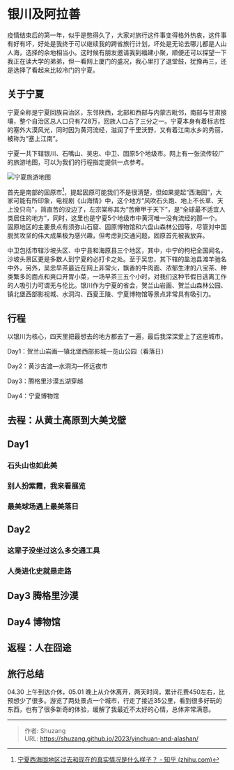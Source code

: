 # 银川及阿拉善


疫情结束后的第一年，似乎是憋得久了，大家对旅行这件事变得格外热衷，这件事有好有坏，好处是我终于可以继续我的跨省旅行计划，坏处是无论去哪儿都是人山人海，选择的余地相当小。这时候有朋友邀请我到福建小聚，顺便还可以探望一下我正在读大学的弟弟，但一看网上厦门的盛况，我心里打了退堂鼓，犹豫再三，还是选择了看起来比较冷门的宁夏。

<!--more-->

## 关于宁夏

宁夏全称是宁夏回族自治区，东邻陕西，北部和西部与内蒙古毗邻，南部与甘肃接壤，整个自治区总人口只有728万，回族人口占了三分之一。宁夏本身有着标志性的塞外大漠风光，同时因为黄河流经，滋润了千里沃野，又有着江南水乡的秀丽，被称为“塞上江南”。

宁夏一共下辖银川、石嘴山、吴忠、中卫、固原5个地级市。网上有一张流传较广的旅游地图，可以为我们的行程指定提供一点参考。

![宁夏旅游地图](D:\OneDrive\图片\博客图片\游记-银川及阿拉善\SH_20230514_宁夏旅游地图.jpg)

首先是南部的固原市[^固原]，提起固原可能我们不是很清楚，但如果提起“西海固”，大家可能有所印象，电视剧《山海情》中，这个地方“风吹石头跑、地上不长草、天上没只鸟”，简直苦的没边了，左宗棠称其为“苦瘠甲于天下”，是“全球最不适宜人类居住的地方”，同时，这里也是宁夏5个地级市中黄河唯一没有流经的那一个。固原地区的主要景点有须弥山石窟、固原博物馆和六盘山森林公园等，尽管对中国脱贫攻坚的伟大成果极为感兴趣，但考虑到交通问题，固原首先被我放弃。

中卫包括市辖沙坡头区、中宁县和海原县三个地区，其中，中宁的枸杞全国闻名，沙坡头景区更是多数人到宁夏的必打卡之处。至于吴忠，其下辖的盐池县滩羊驰名中外，另外，吴忠早茶最近在网上非常火，飘香的牛肉面、浓郁生津的八宝茶、种类繁多的面点和爽口开胃小菜，一场早茶三五个小时，对我们这种节假日逃离工作的人吸引力可谓无与伦比。银川作为宁夏的省会，贺兰山岩画、贺兰山森林公园、镇北堡西部影视城、水洞沟、西夏王陵、宁夏博物馆等景点非常具有吸引力。

[^固原]:[宁夏西海固地区过去和现在的真实情况是什么样子？ - 知乎 (zhihu.com)](https://www.zhihu.com/question/28775932)

## 行程

以银川为核心，四天里把最想去的地方都去了一遍，最后我深深爱上了这座城市。

Day1：贺兰山岩画—镇北堡西部影城—览山公园（看落日）

Day2：黄沙古渡—水洞沟—怀远夜市

Day3：腾格里沙漠五湖穿越

Day4：宁夏博物馆

## 去程：从黄土高原到大美戈壁 







## Day1 

### 石头山也如此美



### 别人扮紫霞，我来看展览



### 最美球场遇上最美落日



## Day2

### 这辈子没坐过这么多交通工具



### 人类进化史就是走路





## Day3 腾格里沙漠





## Day4  博物馆



## 返程：人在囧途



## 旅行总结

04.30 上午到达介休，05.01 晚上从介休离开，两天时间，累计花费450左右，比预想少了很多。游览了两处景点一个城市，行走了接近35公里，看到很多好玩的东西，也有了很多新奇的体验，缓解了我最近不太好的心情，总体非常满意。



---

> 作者: Shuzang  
> URL: https://shuzang.github.io/2023/yinchuan-and-alashan/  

